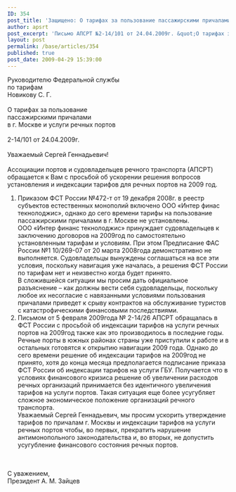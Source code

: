 ```yaml
---
ID: 354
post_title: 'Защищено: О тарифах за пользование пассажирскими причалами  в г. Москве'
author: apsrt
post_excerpt: 'Письмо АПСРТ №2-14/101 от 24.04.2009г. &quot;О тарифах за пользование пассажирскими причалами в г. Москве и услуги речных портов&quot; на имя Руководителя Федеральной службы по тарифам  Новикова С. Г.'
layout: post
permalink: /base/articles/354
published: true
post_date: 2009-04-29 15:39:00
---
```

Руководителю Федеральной службы<br />
                             по тарифам<br />
                                                                       	Новикову С. Г.    <br />
 <br />
О тарифах за пользование<br />
пассажирскими причалами <br />
в г. Москве и услуги речных портов<br />
<br />
2-14/101 от 24.04.2009г.<br />
<br />
Уважаемый Сергей Геннадьевич!<br />
<br />
	Ассоциации портов и судовладельцев речного транспорта (АПСРТ) обращается к Вам с просьбой об ускорении решения вопросов установления и индексации тарифов для речных портов на 2009 год. <br />
1. Приказом ФСТ России №472-т от 19 декабря 2008г.  в реестр субъектов естественных монополий включено ООО «Интер финас текнолоджис», однако до сего времени тарифы на пользование пассажирскими причалами в г. Москве не установлены. <br />
	ООО «Интер финанс текнолоджис» принуждает судовладельцев к заключению договоров на 2009год по самостоятельно установленным тарифам и условиям. При этом Предписание ФАС России №1 10/269-07 от 20 марта 2008года демонстративно не выполняется. Судовладельцы вынуждены соглашаться на все эти условия, поскольку навигация уже началась, а решения ФСТ России по тарифам нет и неизвестно когда будет принято.<br />
	В сложившейся ситуации мы просим дать официальное разъяснение – как должны  вести  себя судовладельцы, поскольку любое их несогласие с навязанными условиями пользования причалами приведет к срыву контрактов на обслуживание туристов с катастрофическими финансовыми последствиями.<br />
2. Письмом от 5 февраля 2009года № 2-14/26 АПСРТ обращалась в ФСТ России с просьбой об индексации тарифов на услуги речных портов на 2009год также как это производилось в последние годы.   <br />
	Речные порты в южных районах страны уже приступили к работе и в остальных  готовятся к открытию навигации 2009 года. Однако до сего времени решение об индексации тарифов на 2009год не принято, хотя до конца месяца предполагается подписание приказа ФСТ России об индексации тарифов на услуги ГБУ. Получается что в условиях финансового кризиса решение об увеличении расходов речных организаций принимается без идентичного увеличения тарифов на услуги портов. Такая ситуация еще более усугубляет сложное экономическое положение организаций речного транспорта.<br />
	Уважаемый Сергей Геннадьевич, мы просим ускорить утверждение тарифов по причалам г. Москвы и индексации тарифов на услуги речных портов чтобы, во первых, прекратить нарушение антимонопольного законодательства и, во вторых, не допустить усугубление финансового состояния речных портов.<br />
<br />
<br />
С уважением, <br />
Президент                                                                                      А. М. Зайцев